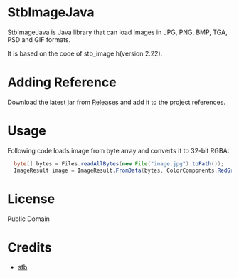 # StbImageJava
StbImageJava is Java library that can load images in JPG, PNG, BMP, TGA, PSD and GIF formats.

It is based on the code of stb_image.h(version 2.22).

# Adding Reference
Download the latest jar from [Releases](https://github.com/StbJava/StbImageJava/releases) and add it to the project references.

# Usage
Following code loads image from byte array and converts it to 32-bit RGBA:
```java
  byte[] bytes = Files.readAllBytes(new File("image.jpg").toPath());
  ImageResult image = ImageResult.FromData(bytes, ColorComponents.RedGreenBlueAlpha);
```

# License
Public Domain

# Credits
* [stb](https://github.com/nothings/stb)

